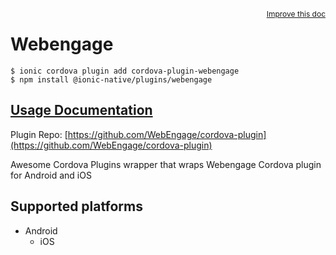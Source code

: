 <a style="float:right;font-size:12px;" href="http://github.com/danielsogl/awesome-cordova-plugins/edit/master/src/@awesome-cordova-plugins/plugins/webengage/index.ts#L1">
  Improve this doc
</a>

# Webengage

```
$ ionic cordova plugin add cordova-plugin-webengage
$ npm install @ionic-native/plugins/webengage
```

## [Usage Documentation](https://ionicframework.com/docs/native/webengage/)

Plugin Repo: [https://github.com/WebEngage/cordova-plugin](https://github.com/WebEngage/cordova-plugin)

Awesome Cordova Plugins wrapper that wraps Webengage Cordova plugin for Android and iOS

## Supported platforms

- Android
  - iOS
  


